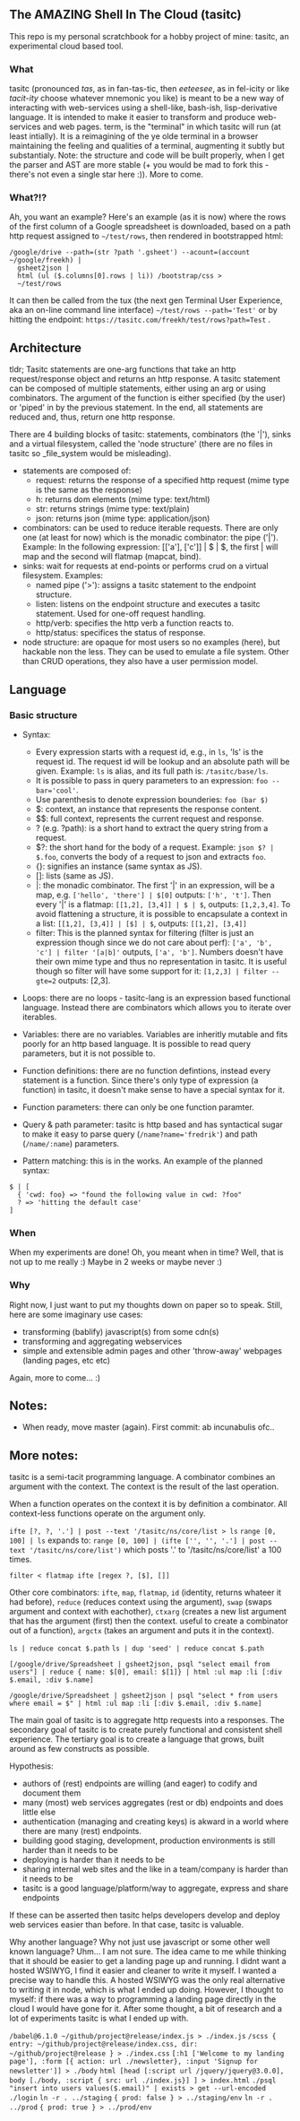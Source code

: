 ## The AMAZING Shell In The Cloud (tasitc)

This repo is my personal scratchbook for a hobby project of mine: tasitc, an experimental cloud based tool.

### What
tasitc (pronounced *tas*, as in fan-tas-tic, then *eeteesee*, as in fel-icity or like *tacit*-*ity* choose whatever mnemonic you like) is meant to be a new way of interacting with web-services using a shell-like, bash-ish, lisp-derivative language. It is intended to make it easier to transform and produce web-services and web pages. 
term, is the "terminal" in which tasitc will run (at least intially). It is a reimagining of the ye olde terminal in a browser maintaining the feeling and qualities of a terminal, augmenting it subtly but substantialy.
Note: the structure and code will be built properly, when I get the parser and AST are more stable (+ you would be mad to fork this - there's not even a single star here :)).
More to come.

### What?!?
Ah, you want an example? Here's an example (as it is now) where the rows of the first column of a Google spreadsheet is downloaded, based on a path http request assigned to `~/test/rows`, then rendered in bootstrapped html:

```
/google/drive --path=(str ?path '.gsheet') --acount=(account ~/google/freekh) | 
  gsheet2json | 
  html (ul ($.columns[0].rows | li)) /bootstrap/css > 
  ~/test/rows
```

It can then be called from the tux (the next gen Terminal User Experience, aka an on-line command line interface) `~/test/rows --path='Test'` or by hitting the endpoint: `https://tasitc.com/freekh/test/rows?path=Test` .

## Architecture
tldr; 
Tasitc statements are one-arg functions that take an http request/response object and returns an http response.
A tasitc statement can be composed of multiple statements, either using an arg or using combinators. 
The argument of the function is either specified (by the user) or 'piped' in by the previous statement.
In the end, all statements are reduced and, thus, return one http response.

There are 4 building blocks of tasitc: statements, combinators (the '|'), sinks and a virtual filesystem, called the 'node structure' (there are no files in tasitc so _file_system would be misleading).
- statements are composed of: 
  - request: returns the response of a specified http request (mime type is the same as the response)
  - h: returns dom elements (mime type: text/html)
  - str: returns strings (mime type: text/plain)
  - json: returns json (mime type: application/json)
- combinators: can be used to reduce iterable requests. There are only one (at least for now) which is the monadic combinator: the pipe ('|'). Example: In the following expression: [['a'], ['c']] | $ | $, the first | will map and the second will flatmap (mapcat, bind).
- sinks: wait for requests at end-points or performs crud on a virtual filesystem. Examples:
  - named pipe ('>'): assigns a tasitc statement to the endpoint structure.
  - listen: listens on the endpoint structure and executes a tasitc statement. Used for one-off request handling.
  - http/verb: specifies the http verb a function reacts to.
  - http/status: specifices the status of response.
- node structure: are opaque for most users so no examples (here), but hackable non the less. They can be used to emulate a file system. Other than CRUD operations, they also have a user permission model.

## Language
### Basic structure
- Syntax:
  - Every expression starts with a request id, e.g., in `ls`, 'ls' is the request id. The request id will be lookup and an absolute path will be given. Example: `ls` is alias, and its full path is: `/tasitc/base/ls`.
  - It is possible to pass in query parameters to an expression: `foo --bar='cool'`.
  - Use parenthesis to denote expression bounderies: `foo (bar $)` 
  - $: context, an instance that represents the response content.
  - $$: full context, represents the current request and response.
  - ?<name> (e.g. ?path): is a short hand to extract the query string from a request.
  - $?: the short hand for the body of a request. Example: `json $? | $.foo`, converts the body of a request to json and extracts `foo`.
  - {}: signifies an instance (same syntax as JS).
  - []: lists (same as JS).
  - |: the monadic combinator. The first '|' in an expression, will be a map, e.g. `['hello', 'there'] | $[0]` outputs: `['h', 't']`. Then every '|' is a flatmap: `[[1,2], [3,4]] | $ | $`, outputs: `[1,2,3,4]`. To avoid flattening a structure, it is possible to encapsulate a context in a list: `[[1,2], [3,4]] | [$] | $`, outputs: `[[1,2], [3,4]]`
  - filter: This is the planned syntax for filtering (filter is just an expression though since we do not care about perf): `['a', 'b', 'c'] | filter '[a|b]'` outputs, `['a', 'b']`. Numbers doesn't have their own mime type and thus no representation in tasitc. It is useful though so filter will have some support for it: `[1,2,3] | filter --gte=2` outputs: [2,3]. 

  
- Loops: there are no loops - tasitc-lang is an expression based functional language. Instead there are combinators which allows you to iterate over iterables.
- Variables: there are no variables. Variables are inheritly mutable and fits poorly for an http based language. It is possible to read query parameters, but it is not possible to.
- Function definitions: there are no function defintions, instead every statement is a function. Since there's only type of expression (a function) in tasitc, it doesn't make sense to have a special syntax for it.
- Function parameters: there can only be one function paramter. 
- Query & path parameter: tasitc is http based and has syntactical sugar to make it easy to parse query (`/name?name='fredrik'`) and path (`/name/:name`) parameters.
- Pattern matching: this is in the works. An example of the planned syntax:
```
$ | [
  { 'cwd: foo} => "found the following value in cwd: ?foo"
  ? => 'hitting the default case'
]
```

### When
When my experiments are done! Oh, you meant when in time? Well, that is not up to me really :) Maybe in 2 weeks or maybe never :)

### Why
Right now, I just want to put my thoughts down on paper so to speak.
Still, here are some imaginary use cases:
 - transforming (bablify) javascript(s) from some cdn(s)
 - transforming and aggregating webservices
 - simple and extensible admin pages and other 'throw-away' webpages (landing pages, etc etc)

Again, more to come... :)

## Notes:
- When ready, move master (again). First commit: ab incunabulis ofc..


## More notes:
tasitc is a semi-tacit programming language.
A combinator combines an argument with the context.
The context is the result of the last operation.

When a function operates on the context it is by definition a combinator.
All context-less functions operate on the argument only.

`ifte [?, ?, '.'] | post --text '/tasitc/ns/core/list > ls`
`range [0, 100] | ls` expands to: `range [0, 100] | (ifte ['', '', '.'] | post --text '/tasitc/ns/core/list')` which posts '.' to '/tasitc/ns/core/list' a 100 times.

`filter < flatmap ifte [regex ?, [$], []]`

Other core combinators: `ifte`, `map`, `flatmap`, `id` (identity, returns whateer it had before), `reduce` (reduces context using the argument), `swap` (swaps argument and context with eachother), `ctxarg` (creates a new list argument that has the argument (first) then the context. useful to create a combinator out of a function), `argctx` (takes an argument and puts it in the context).

`ls | reduce concat $.path`
`ls | dup 'seed' | reduce concat $.path`

`[/google/drive/Spreadsheet | gsheet2json, psql "select email from users"] | reduce { name: $[0], email: $[1]} | html :ul map :li [:div $.email, :div $.name]`

`/google/drive/Spreadsheet | gsheet2json | psql "select * from users where email = $" | html :ul map :li [:div $.email, :div $.name]`

The main goal of tasitc is to aggregate http requests into a responses. The secondary goal of tasitc is to create purely functional and consistent shell experience. The tertiary goal is to create a language that grows, built around as few constructs as possible. 

Hypothesis:
- authors of (rest) endpoints are willing (and eager) to codify and document them
- many (most) web services aggregates (rest or db) endpoints and does little else
- authentication (managing and creating keys) is akward in a world where there are many (rest) endpoints.
- building good staging, development, production environments is still harder than it needs to be
- deploying is harder than it needs to be
- sharing internal web sites and the like in a team/company is harder than it needs to be
- tasitc is a good language/platform/way to aggregate, express and share endpoints

If these can be asserted then tasitc helps developers develop and deploy web services easier than before.
In that case, tasitc is valuable.

Why another language? Why not just use javascript or some other well known language?
Uhm... I am not sure. The idea came to me while thinking that it should be easier to get a landing page up and running. I didnt want a hosted WSIWYG, I find it easier and cleaner to write it myself. I wanted a precise way to handle this. A hosted WSIWYG was the only real alternative to writing it in node, which is what I ended up doing. However, I thought to myself: if there was a way to programming a landing page directly in the cloud I would have gone for it. After some thought, a bit of research and a lot of experiments tasitc is what I ended up with.


`/babel@6.1.0 ~/github/project@release/index.js > ./index.js`
`/scss { entry: ~/github/project@release/index.css, dir: ~/github/project@release } > ./index.css`
`[:h1 ['Welcome to my landing page'], :form [{ action: url ./newsletter}, :input 'Signup for newsletter']] > ./body`
`html [head [:script url /jquery/jquery@3.0.0], body [./body, :script { src: url ./index.js}] ] > index.html`
`./psql "insert into users values($.email)" | exists > get --url-encoded ./login`
`ln -r . ../staging`
`{ prod: false } > ../staging/env`
`ln -r . ../prod`
`{ prod: true } > ../prod/env`
